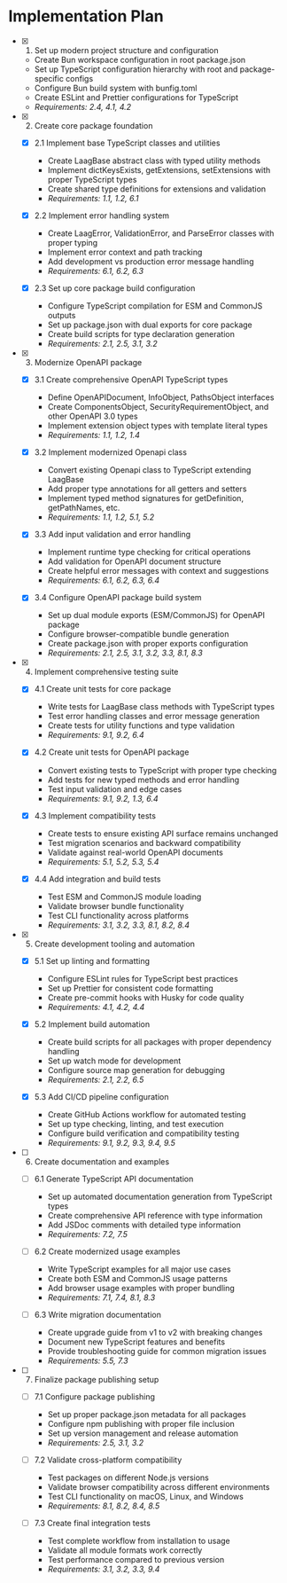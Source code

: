 # Implementation Plan

- [x] 1. Set up modern project structure and configuration
  - Create Bun workspace configuration in root package.json
  - Set up TypeScript configuration hierarchy with root and package-specific configs
  - Configure Bun build system with bunfig.toml
  - Create ESLint and Prettier configurations for TypeScript
  - _Requirements: 2.4, 4.1, 4.2_

- [x] 2. Create core package foundation
  - [x] 2.1 Implement base TypeScript classes and utilities
    - Create LaagBase abstract class with typed utility methods
    - Implement dictKeysExists, getExtensions, setExtensions with proper TypeScript types
    - Create shared type definitions for extensions and validation
    - _Requirements: 1.1, 1.2, 6.1_

  - [x] 2.2 Implement error handling system
    - Create LaagError, ValidationError, and ParseError classes with proper typing
    - Implement error context and path tracking
    - Add development vs production error message handling
    - _Requirements: 6.1, 6.2, 6.3_

  - [x] 2.3 Set up core package build configuration
    - Configure TypeScript compilation for ESM and CommonJS outputs
    - Set up package.json with dual exports for core package
    - Create build scripts for type declaration generation
    - _Requirements: 2.1, 2.5, 3.1, 3.2_

- [x] 3. Modernize OpenAPI package
  - [x] 3.1 Create comprehensive OpenAPI TypeScript types
    - Define OpenAPIDocument, InfoObject, PathsObject interfaces
    - Create ComponentsObject, SecurityRequirementObject, and other OpenAPI 3.0 types
    - Implement extension object types with template literal types
    - _Requirements: 1.1, 1.2, 1.4_

  - [x] 3.2 Implement modernized Openapi class
    - Convert existing Openapi class to TypeScript extending LaagBase
    - Add proper type annotations for all getters and setters
    - Implement typed method signatures for getDefinition, getPathNames, etc.
    - _Requirements: 1.1, 1.2, 5.1, 5.2_

  - [x] 3.3 Add input validation and error handling
    - Implement runtime type checking for critical operations
    - Add validation for OpenAPI document structure
    - Create helpful error messages with context and suggestions
    - _Requirements: 6.1, 6.2, 6.3, 6.4_

  - [x] 3.4 Configure OpenAPI package build system
    - Set up dual module exports (ESM/CommonJS) for OpenAPI package
    - Configure browser-compatible bundle generation
    - Create package.json with proper exports configuration
    - _Requirements: 2.1, 2.5, 3.1, 3.2, 3.3, 8.1, 8.3_

- [x] 4. Implement comprehensive testing suite
  - [x] 4.1 Create unit tests for core package
    - Write tests for LaagBase class methods with TypeScript types
    - Test error handling classes and error message generation
    - Create tests for utility functions and type validation
    - _Requirements: 9.1, 9.2, 6.4_

  - [x] 4.2 Create unit tests for OpenAPI package
    - Convert existing tests to TypeScript with proper type checking
    - Add tests for new typed methods and error handling
    - Test input validation and edge cases
    - _Requirements: 9.1, 9.2, 1.3, 6.4_

  - [x] 4.3 Implement compatibility tests
    - Create tests to ensure existing API surface remains unchanged
    - Test migration scenarios and backward compatibility
    - Validate against real-world OpenAPI documents
    - _Requirements: 5.1, 5.2, 5.3, 5.4_

  - [x] 4.4 Add integration and build tests
    - Test ESM and CommonJS module loading
    - Validate browser bundle functionality
    - Test CLI functionality across platforms
    - _Requirements: 3.1, 3.2, 3.3, 8.1, 8.2, 8.4_

- [x] 5. Create development tooling and automation
  - [x] 5.1 Set up linting and formatting
    - Configure ESLint rules for TypeScript best practices
    - Set up Prettier for consistent code formatting
    - Create pre-commit hooks with Husky for code quality
    - _Requirements: 4.1, 4.2, 4.4_

  - [x] 5.2 Implement build automation
    - Create build scripts for all packages with proper dependency handling
    - Set up watch mode for development
    - Configure source map generation for debugging
    - _Requirements: 2.1, 2.2, 6.5_

  - [x] 5.3 Add CI/CD pipeline configuration
    - Create GitHub Actions workflow for automated testing
    - Set up type checking, linting, and test execution
    - Configure build verification and compatibility testing
    - _Requirements: 9.1, 9.2, 9.3, 9.4, 9.5_

- [ ] 6. Create documentation and examples
  - [ ] 6.1 Generate TypeScript API documentation
    - Set up automated documentation generation from TypeScript types
    - Create comprehensive API reference with type information
    - Add JSDoc comments with detailed type information
    - _Requirements: 7.2, 7.5_

  - [ ] 6.2 Create modernized usage examples
    - Write TypeScript examples for all major use cases
    - Create both ESM and CommonJS usage patterns
    - Add browser usage examples with proper bundling
    - _Requirements: 7.1, 7.4, 8.1, 8.3_

  - [ ] 6.3 Write migration documentation
    - Create upgrade guide from v1 to v2 with breaking changes
    - Document new TypeScript features and benefits
    - Provide troubleshooting guide for common migration issues
    - _Requirements: 5.5, 7.3_

- [ ] 7. Finalize package publishing setup
  - [ ] 7.1 Configure package publishing
    - Set up proper package.json metadata for all packages
    - Configure npm publishing with proper file inclusion
    - Set up version management and release automation
    - _Requirements: 2.5, 3.1, 3.2_

  - [ ] 7.2 Validate cross-platform compatibility
    - Test packages on different Node.js versions
    - Validate browser compatibility across different environments
    - Test CLI functionality on macOS, Linux, and Windows
    - _Requirements: 8.1, 8.2, 8.4, 8.5_

  - [ ] 7.3 Create final integration tests
    - Test complete workflow from installation to usage
    - Validate all module formats work correctly
    - Test performance compared to previous version
    - _Requirements: 3.1, 3.2, 3.3, 9.4_